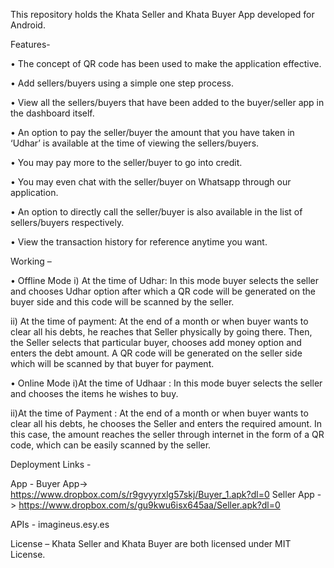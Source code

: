 This repository holds the Khata Seller and Khata Buyer App developed for Android.


Features-

•	The concept of QR code has been used to make the application effective.

•	Add sellers/buyers using a simple one step process.

•	View all the sellers/buyers that have been added to the buyer/seller app in the dashboard itself.

•	An option to pay the seller/buyer the amount that you have taken in ‘Udhar’ is available at the time of viewing the sellers/buyers.

•	You may pay more to the seller/buyer to go into credit.

•	You may even chat with the seller/buyer on Whatsapp through our application.

•	An option to directly call the seller/buyer is also available in the list of sellers/buyers respectively.

•	View the transaction history for reference anytime you want.


Working – 

•	Offline Mode 
i) At the time of Udhar: In this mode buyer selects the seller and chooses Udhar option after which a QR code will be generated on the buyer side and this code will be scanned by the seller.

ii) At the time of payment: At the end of a month or when buyer wants to clear all his debts, he reaches  that Seller physically by going there. Then, the Seller selects that particular buyer, chooses add money option and enters the debt amount. A QR code will be generated on the seller side which will be scanned by that buyer for payment.

•	Online Mode
i)At the time of Udhaar : In this mode buyer selects the seller and chooses the items he wishes to buy.

ii)At the time of Payment : At the end of a month or when buyer wants to clear all his debts, he chooses the Seller and enters the required amount. In this case, the amount reaches the seller through internet in the form of a QR code, which can be easily scanned by the seller.


Deployment Links - 

App -
Buyer App-> https://www.dropbox.com/s/r9gvyyrxlg57skj/Buyer_1.apk?dl=0
Seller App -> https://www.dropbox.com/s/gu9kwu6isx645aa/Seller.apk?dl=0

APIs -
imagineus.esy.es




License – 
Khata Seller and Khata Buyer are both licensed under MIT License.
